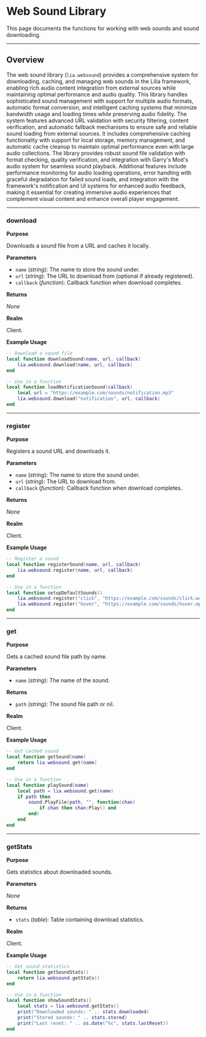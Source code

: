 # Web Sound Library

This page documents the functions for working with web sounds and sound downloading.

---

## Overview

The web sound library (`lia.websound`) provides a comprehensive system for downloading, caching, and managing web sounds in the Lilia framework, enabling rich audio content integration from external sources while maintaining optimal performance and audio quality. This library handles sophisticated sound management with support for multiple audio formats, automatic format conversion, and intelligent caching systems that minimize bandwidth usage and loading times while preserving audio fidelity. The system features advanced URL validation with security filtering, content verification, and automatic fallback mechanisms to ensure safe and reliable sound loading from external sources. It includes comprehensive caching functionality with support for local storage, memory management, and automatic cache cleanup to maintain optimal performance even with large audio collections. The library provides robust sound file validation with format checking, quality verification, and integration with Garry's Mod's audio system for seamless sound playback. Additional features include performance monitoring for audio loading operations, error handling with graceful degradation for failed sound loads, and integration with the framework's notification and UI systems for enhanced audio feedback, making it essential for creating immersive audio experiences that complement visual content and enhance overall player engagement.

---

### download

**Purpose**

Downloads a sound file from a URL and caches it locally.

**Parameters**

* `name` (*string*): The name to store the sound under.
* `url` (*string*): The URL to download from (optional if already registered).
* `callback` (*function*): Callback function when download completes.

**Returns**

*None*

**Realm**

Client.

**Example Usage**

```lua
-- Download a sound file
local function downloadSound(name, url, callback)
    lia.websound.download(name, url, callback)
end

-- Use in a function
local function loadNotificationSound(callback)
    local url = "https://example.com/sounds/notification.mp3"
    lia.websound.download("notification", url, callback)
end
```

---

### register

**Purpose**

Registers a sound URL and downloads it.

**Parameters**

* `name` (*string*): The name to store the sound under.
* `url` (*string*): The URL to download from.
* `callback` (*function*): Callback function when download completes.

**Returns**

*None*

**Realm**

Client.

**Example Usage**

```lua
-- Register a sound
local function registerSound(name, url, callback)
    lia.websound.register(name, url, callback)
end

-- Use in a function
local function setupDefaultSounds()
    lia.websound.register("click", "https://example.com/sounds/click.wav")
    lia.websound.register("hover", "https://example.com/sounds/hover.mp3")
end
```

---

### get

**Purpose**

Gets a cached sound file path by name.

**Parameters**

* `name` (*string*): The name of the sound.

**Returns**

* `path` (*string*): The sound file path or nil.

**Realm**

Client.

**Example Usage**

```lua
-- Get cached sound
local function getSound(name)
    return lia.websound.get(name)
end

-- Use in a function
local function playSound(name)
    local path = lia.websound.get(name)
    if path then
        sound.PlayFile(path, "", function(chan)
            if chan then chan:Play() end
        end)
    end
end
```

---

### getStats

**Purpose**

Gets statistics about downloaded sounds.

**Parameters**

*None*

**Returns**

* `stats` (*table*): Table containing download statistics.

**Realm**

Client.

**Example Usage**

```lua
-- Get sound statistics
local function getSoundStats()
    return lia.websound.getStats()
end

-- Use in a function
local function showSoundStats()
    local stats = lia.websound.getStats()
    print("Downloaded sounds: " .. stats.downloaded)
    print("Stored sounds: " .. stats.stored)
    print("Last reset: " .. os.date("%c", stats.lastReset))
end
```
